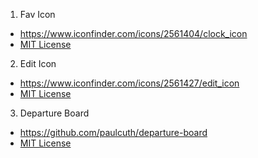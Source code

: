 
1. Fav Icon
  - https://www.iconfinder.com/icons/2561404/clock_icon
  - [MIT License]

2. Edit Icon
  - https://www.iconfinder.com/icons/2561427/edit_icon
  - [MIT License]

3. Departure Board
  - https://github.com/paulcuth/departure-board
  - [MIT License]

[MIT License]: https://mit-license.org/

